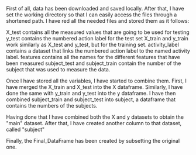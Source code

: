 First of all, data has been downloaded and saved locally. After that, I have set the working directory so that I can easily access the files through a shortened path.
I have red all the needed files and stored them as it follows:

X_test contains all the measured values that are going to be used for testing
y_test contains the numbered action label for the test set
X_train and y_train work similarly as X_test and y_test, but for the training set.
activity_label contains a dataset that links the numbered action label to the named activity label.
features contains all the names for the different features that have been measured
subject_test and subject_train contain the number of the subject that was used to measure the data.

Once I have stored all the variables, I have started to combine them.
First, I have merged the X_train and X_test into the X dataframe.
Similarly, I have done the same with y_train and y_test into the y dataframe.
I have then combined subject_train and subject_test into subject, a dataframe that contains the numbers of the subjects.

Having done that I have combined both the X and y datasets to obtain the "main" dataset.
After that, I have created another column to that dataset, called "subject"

Finally, the Final_DataFrame has been created by subsetting the original one.